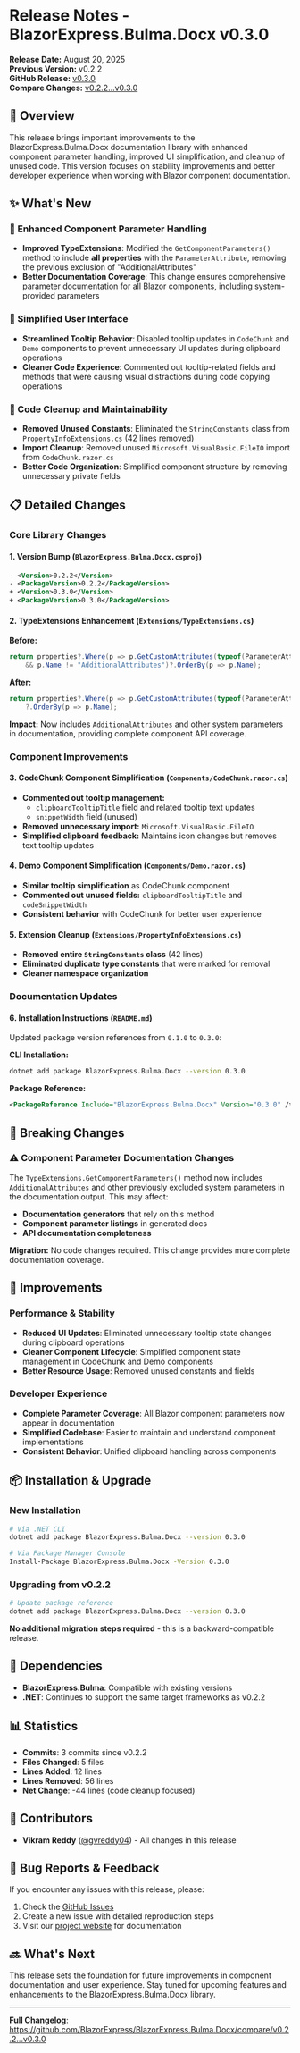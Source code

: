 # Release Notes - BlazorExpress.Bulma.Docx v0.3.0

**Release Date:** August 20, 2025  
**Previous Version:** v0.2.2  
**GitHub Release:** [v0.3.0](https://github.com/BlazorExpress/BlazorExpress.Bulma.Docx/releases/tag/v0.3.0)  
**Compare Changes:** [v0.2.2...v0.3.0](https://github.com/BlazorExpress/BlazorExpress.Bulma.Docx/compare/v0.2.2...v0.3.0)

## 🎯 Overview

This release brings important improvements to the BlazorExpress.Bulma.Docx documentation library with enhanced component parameter handling, improved UI simplification, and cleanup of unused code. This version focuses on stability improvements and better developer experience when working with Blazor component documentation.

## ✨ What's New

### 🔧 Enhanced Component Parameter Handling
- **Improved TypeExtensions**: Modified the `GetComponentParameters()` method to include **all properties** with the `ParameterAttribute`, removing the previous exclusion of "AdditionalAttributes"
- **Better Documentation Coverage**: This change ensures comprehensive parameter documentation for all Blazor components, including system-provided parameters

### 🎨 Simplified User Interface
- **Streamlined Tooltip Behavior**: Disabled tooltip updates in `CodeChunk` and `Demo` components to prevent unnecessary UI updates during clipboard operations
- **Cleaner Code Experience**: Commented out tooltip-related fields and methods that were causing visual distractions during code copying operations

### 🧹 Code Cleanup and Maintainability
- **Removed Unused Constants**: Eliminated the `StringConstants` class from `PropertyInfoExtensions.cs` (42 lines removed)
- **Import Cleanup**: Removed unused `Microsoft.VisualBasic.FileIO` import from `CodeChunk.razor.cs`
- **Better Code Organization**: Simplified component structure by removing unnecessary private fields

## 📋 Detailed Changes

### Core Library Changes

#### 1. Version Bump (`BlazorExpress.Bulma.Docx.csproj`)
```xml
- <Version>0.2.2</Version>
- <PackageVersion>0.2.2</PackageVersion>
+ <Version>0.3.0</Version>
+ <PackageVersion>0.3.0</PackageVersion>
```

#### 2. TypeExtensions Enhancement (`Extensions/TypeExtensions.cs`)
**Before:**
```csharp
return properties?.Where(p => p.GetCustomAttributes(typeof(ParameterAttribute), false).Any() 
    && p.Name != "AdditionalAttributes")?.OrderBy(p => p.Name);
```

**After:**
```csharp
return properties?.Where(p => p.GetCustomAttributes(typeof(ParameterAttribute), false).Any())
    ?.OrderBy(p => p.Name);
```

**Impact:** Now includes `AdditionalAttributes` and other system parameters in documentation, providing complete component API coverage.

### Component Improvements

#### 3. CodeChunk Component Simplification (`Components/CodeChunk.razor.cs`)
- **Commented out tooltip management:**
  - `clipboardTooltipTitle` field and related tooltip text updates
  - `snippetWidth` field (unused)
- **Removed unnecessary import:** `Microsoft.VisualBasic.FileIO`
- **Simplified clipboard feedback:** Maintains icon changes but removes text tooltip updates

#### 4. Demo Component Simplification (`Components/Demo.razor.cs`)  
- **Similar tooltip simplification** as CodeChunk component
- **Commented out unused fields:** `clipboardTooltipTitle` and `codeSnippetWidth`
- **Consistent behavior** with CodeChunk for better user experience

#### 5. Extension Cleanup (`Extensions/PropertyInfoExtensions.cs`)
- **Removed entire `StringConstants` class** (42 lines)
- **Eliminated duplicate type constants** that were marked for removal
- **Cleaner namespace organization**

### Documentation Updates

#### 6. Installation Instructions (`README.md`)
Updated package version references from `0.1.0` to `0.3.0`:

**CLI Installation:**
```bash
dotnet add package BlazorExpress.Bulma.Docx --version 0.3.0
```

**Package Reference:**
```xml
<PackageReference Include="BlazorExpress.Bulma.Docx" Version="0.3.0" />
```

## 🔄 Breaking Changes

### ⚠️ Component Parameter Documentation Changes
The `TypeExtensions.GetComponentParameters()` method now includes `AdditionalAttributes` and other previously excluded system parameters in the documentation output. This may affect:

- **Documentation generators** that rely on this method
- **Component parameter listings** in generated docs
- **API documentation completeness**

**Migration:** No code changes required. This change provides more complete documentation coverage.

## 🚀 Improvements

### Performance & Stability
- **Reduced UI Updates**: Eliminated unnecessary tooltip state changes during clipboard operations
- **Cleaner Component Lifecycle**: Simplified component state management in CodeChunk and Demo components
- **Better Resource Usage**: Removed unused constants and fields

### Developer Experience  
- **Complete Parameter Coverage**: All Blazor component parameters now appear in documentation
- **Simplified Codebase**: Easier to maintain and understand component implementations
- **Consistent Behavior**: Unified clipboard handling across components

## 📦 Installation & Upgrade

### New Installation
```bash
# Via .NET CLI
dotnet add package BlazorExpress.Bulma.Docx --version 0.3.0

# Via Package Manager Console
Install-Package BlazorExpress.Bulma.Docx -Version 0.3.0
```

### Upgrading from v0.2.2
```bash
# Update package reference
dotnet add package BlazorExpress.Bulma.Docx --version 0.3.0
```

**No additional migration steps required** - this is a backward-compatible release.

## 🔗 Dependencies

- **BlazorExpress.Bulma**: Compatible with existing versions
- **.NET**: Continues to support the same target frameworks as v0.2.2

## 📊 Statistics

- **Commits**: 3 commits since v0.2.2  
- **Files Changed**: 5 files
- **Lines Added**: 12 lines
- **Lines Removed**: 56 lines  
- **Net Change**: -44 lines (code cleanup focused)

## 👥 Contributors

- **Vikram Reddy** ([@gvreddy04](https://github.com/gvreddy04)) - All changes in this release

## 🐛 Bug Reports & Feedback

If you encounter any issues with this release, please:

1. Check the [GitHub Issues](https://github.com/BlazorExpress/BlazorExpress.Bulma.Docx/issues)
2. Create a new issue with detailed reproduction steps
3. Visit our [project website](https://bulma.blazorexpress.com/) for documentation

## 🔜 What's Next

This release sets the foundation for future improvements in component documentation and user experience. Stay tuned for upcoming features and enhancements to the BlazorExpress.Bulma.Docx library.

---

**Full Changelog**: https://github.com/BlazorExpress/BlazorExpress.Bulma.Docx/compare/v0.2.2...v0.3.0
